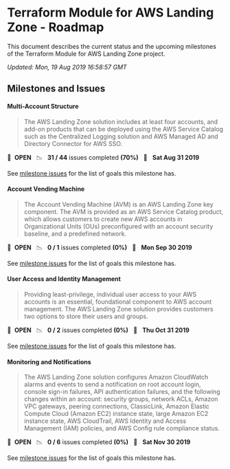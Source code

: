 # Terraform Module for AWS Landing Zone - Roadmap

This document describes the current status and the upcoming milestones of the Terraform Module for AWS Landing Zone project.

*Updated: Mon, 19 Aug 2019 16:58:57 GMT*

## Milestones and Issues

#### Multi-Account Structure

> The AWS Landing Zone solution includes at least four accounts, and add-on products that can be deployed using the AWS Service Catalog such as the Centralized Logging solution and AWS Managed AD and Directory Connector for AWS SSO.

🚀 &nbsp;**OPEN** &nbsp;&nbsp;📉 &nbsp;&nbsp;**31 / 44** issues completed **(70%)** &nbsp;&nbsp;📅 &nbsp;&nbsp;**Sat Aug 31 2019**

See [milestone issues](https://github.com/MitocGroup/terraform-aws-landing-zone/issues?q=is%3Aopen+milestone%3A"Multi-Account+Structure") for the list of goals this milestone has.
#### Account Vending Machine

> The Account Vending Machine (AVM) is an AWS Landing Zone key component. The AVM is provided as an AWS Service Catalog product, which allows customers to create new AWS accounts in Organizational Units (OUs) preconfigured with an account security baseline, and a predefined network.

🚀 &nbsp;**OPEN** &nbsp;&nbsp;📉 &nbsp;&nbsp;**0 / 1** issues completed **(0%)** &nbsp;&nbsp;📅 &nbsp;&nbsp;**Mon Sep 30 2019**

See [milestone issues](https://github.com/MitocGroup/terraform-aws-landing-zone/issues?q=is%3Aopen+milestone%3A"Account+Vending+Machine") for the list of goals this milestone has.
#### User Access and Identity Management

> Providing least-privilege, individual user access to your AWS accounts is an essential, foundational component to AWS account management. The AWS Landing Zone solution provides customers two options to store their users and groups.

🚀 &nbsp;**OPEN** &nbsp;&nbsp;📉 &nbsp;&nbsp;**0 / 2** issues completed **(0%)** &nbsp;&nbsp;📅 &nbsp;&nbsp;**Thu Oct 31 2019**

See [milestone issues](https://github.com/MitocGroup/terraform-aws-landing-zone/issues?q=is%3Aopen+milestone%3A"User+Access+and+Identity+Management") for the list of goals this milestone has.
#### Monitoring and Notifications

> The AWS Landing Zone solution configures Amazon CloudWatch alarms and events to send a notification on root account login, console sign-in failures, API authentication failures, and the following changes within an account: security groups, network ACLs, Amazon VPC gateways, peering connections, ClassicLink, Amazon Elastic Compute Cloud (Amazon EC2) instance state, large Amazon EC2 instance state, AWS CloudTrail, AWS Identity and Access Management (IAM) policies, and AWS Config rule compliance status.

🚀 &nbsp;**OPEN** &nbsp;&nbsp;📉 &nbsp;&nbsp;**0 / 6** issues completed **(0%)** &nbsp;&nbsp;📅 &nbsp;&nbsp;**Sat Nov 30 2019**

See [milestone issues](https://github.com/MitocGroup/terraform-aws-landing-zone/issues?q=is%3Aopen+milestone%3A"Monitoring+and+Notifications") for the list of goals this milestone has.

